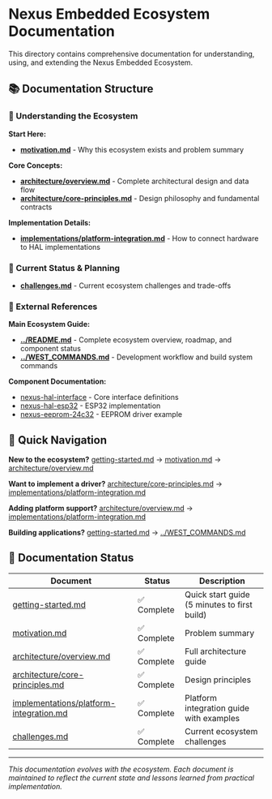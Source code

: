 # Nexus Embedded Ecosystem Documentation

This directory contains comprehensive documentation for understanding, using, and extending the Nexus Embedded Ecosystem.

## 📚 Documentation Structure

### 🎯 Understanding the Ecosystem

**Start Here:**
- **[motivation.md](motivation.md)** - Why this ecosystem exists and problem summary

**Core Concepts:**
- **[architecture/overview.md](architecture/overview.md)** - Complete architectural design and data flow
- **[architecture/core-principles.md](architecture/core-principles.md)** - Design philosophy and fundamental contracts

**Implementation Details:**
- **[implementations/platform-integration.md](implementations/platform-integration.md)** - How to connect hardware to HAL implementations

### 🔧 Current Status & Planning

- **[challenges.md](challenges.md)** - Current ecosystem challenges and trade-offs

### 📖 External References

**Main Ecosystem Guide:**
- **[../README.md](../README.md)** - Complete ecosystem overview, roadmap, and component status
- **[../WEST_COMMANDS.md](../WEST_COMMANDS.md)** - Development workflow and build system commands

**Component Documentation:**
- [nexus-hal-interface](https://github.com/Fo-Zi/nexus-hal-interface) - Core interface definitions
- [nexus-hal-esp32](https://github.com/Fo-Zi/nexus-hal-esp32) - ESP32 implementation
- [nexus-eeprom-24c32](https://github.com/Fo-Zi/nexus-eeprom-24c32) - EEPROM driver example

## 🚀 Quick Navigation

**New to the ecosystem?**
[getting-started.md](getting-started.md) → [motivation.md](motivation.md) → [architecture/overview.md](architecture/overview.md)

**Want to implement a driver?**
[architecture/core-principles.md](architecture/core-principles.md) → [implementations/platform-integration.md](implementations/platform-integration.md)

**Adding platform support?**
[architecture/overview.md](architecture/overview.md) → [implementations/platform-integration.md](implementations/platform-integration.md)

**Building applications?**
[getting-started.md](getting-started.md) → [../WEST_COMMANDS.md](../WEST_COMMANDS.md)

## 📝 Documentation Status

| Document | Status | Description |
|----------|---------|-------------|
| [getting-started.md](getting-started.md) | ✅ Complete | Quick start guide (5 minutes to first build) |
| [motivation.md](motivation.md) | ✅ Complete | Problem summary |
| [architecture/overview.md](architecture/overview.md) | ✅ Complete | Full architecture guide |
| [architecture/core-principles.md](architecture/core-principles.md) | ✅ Complete | Design principles |
| [implementations/platform-integration.md](implementations/platform-integration.md) | ✅ Complete | Platform integration guide with examples |
| [challenges.md](challenges.md) | ✅ Complete | Current ecosystem challenges |

---

*This documentation evolves with the ecosystem. Each document is maintained to reflect the current state and lessons learned from practical implementation.*